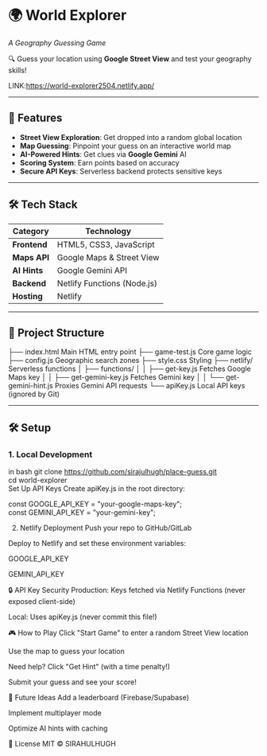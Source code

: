 # 🌍 World Explorer  
*A Geography Guessing Game*  

🔍 Guess your location using **Google Street View** and test your geography skills!  

LINK:https://world-explorer2504.netlify.app/

---

## 🚀 Features  
- **Street View Exploration**: Get dropped into a random global location  
- **Map Guessing**: Pinpoint your guess on an interactive world map  
- **AI-Powered Hints**: Get clues via **Google Gemini** AI  
- **Scoring System**: Earn points based on accuracy  
- **Secure API Keys**: Serverless backend protects sensitive keys  

---

## 🛠️ Tech Stack  
| **Category**       | **Technology**                     |  
|--------------------|-----------------------------------|  
| **Frontend**       | HTML5, CSS3, JavaScript           |  
| **Maps API**       | Google Maps & Street View         |  
| **AI Hints**       | Google Gemini API                 |  
| **Backend**        | Netlify Functions (Node.js)       |  
| **Hosting**        | Netlify                           |  

---

## 📂 Project Structure  

├── index.html  Main HTML entry point
├── game-test.js  Core game logic
├── config.js  Geographic search zones
├── style.css  Styling
├── netlify/  Serverless functions
│ ├── functions/
│ │ ├── get-key.js  Fetches Google Maps key
│ │ ├── get-gemini-key.js  Fetches Gemini key
│ │ └── get-gemini-hint.js  Proxies Gemini API requests
└── apiKey.js  Local API keys (ignored by Git)


---

## 🛠️ Setup  

### 1. Local Development  
in bash
git clone https://github.com/sirajulhugh/place-guess.git  
cd world-explorer  
Set Up API Keys
Create apiKey.js in the root directory:


const GOOGLE_API_KEY = "your-google-maps-key";  
const GEMINI_API_KEY = "your-gemini-key";  

2. Netlify Deployment
Push your repo to GitHub/GitLab

Deploy to Netlify and set these environment variables:

GOOGLE_API_KEY

GEMINI_API_KEY

🔒 API Key Security
Production: Keys fetched via Netlify Functions (never exposed client-side)

Local: Uses apiKey.js (never commit this file!)

🎮 How to Play
Click "Start Game" to enter a random Street View location

Use the map to guess your location

Need help? Click "Get Hint" (with a time penalty!)

Submit your guess and see your score!

🌟 Future Ideas
Add a leaderboard (Firebase/Supabase)

Implement multiplayer mode

Optimize AI hints with caching

📜 License
MIT © SIRAHULHUGH

